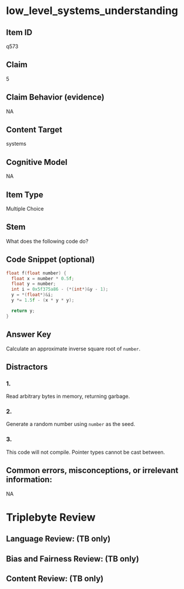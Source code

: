 # low_level_systems_understanding

## Item ID
q573

## Claim
5

## Claim Behavior (evidence)
NA

## Content Target
systems

## Cognitive Model
NA

## Item Type
Multiple Choice

## Stem
What does the following code do?

## Code Snippet (optional)
```c
float f(float number) {
  float x = number * 0.5f;
  float y = number;
  int i = 0x5f375a86 - (*(int*)&y - 1);
  y = *(float*)&i;
  y *= 1.5f - (x * y * y);

  return y;
}

```

## Answer Key
Calculate an approximate inverse square root of `number`.

## Distractors

### 1.
Read arbitrary bytes in memory, returning garbage.

### 2.
Generate a random number using `number` as the seed.

### 3.
This code will not compile. Pointer types cannot be cast between.

## Common errors, misconceptions, or irrelevant information:
NA

# Triplebyte Review


## Language Review: (TB only)


## Bias and Fairness Review: (TB only)


## Content Review: (TB only)

